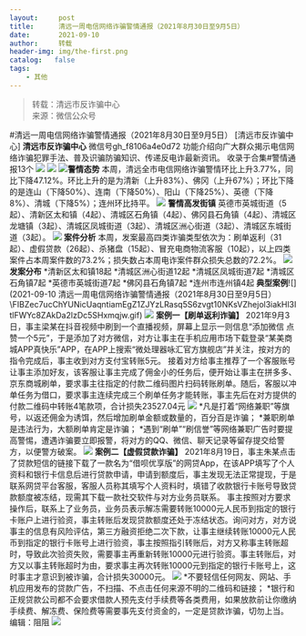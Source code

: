 ```yaml
---
layout:     post
title:      清远一周电信网络诈骗警情通报（2021年8月30日至9月5日）
date:       2021-09-10
author:     转载
header-img: img/the-first.png
catalog:   false
tags:
    - 其他
---
```


<blockquote><p>转载：清远市反诈骗中心<br>
来源：微信公众号</p></blockquote>

#清远一周电信网络诈骗警情通报（2021年8月30日至9月5日）
[清远市反诈骗中心]
**清远市反诈骗中心**
微信号gh_f8106a4e0d72
功能介绍向广大群众揭示电信网络诈骗犯罪手法、普及识骗防骗知识、传递反电诈最新资讯。
收录于合集#警情通报13个
![]({{site.baseurl}}/postimg/3CxTSiafadcic5zyXUfbXLUClzlpaoknCpV4bErPg2kuuS97hoJJbNCtFOVZ9X0j5W26HDaregC5kibiaLGl8CPr9A.gif)
![]({{site.baseurl}}/postimg/3CxTSiafadc8IhNCQ0hbGJRrRAX2eLO9QNm5YFQPWpoeVjQOTCLNib1XicWphvaRECp3ibHCBZl0Mg2CWGJxM1ZUzw.jpeg)
![]({{site.baseurl}}/postimg/FIBZec7ucChYUNicUaqntiamEgZ1ZJYzLRasq5S6zvgt10NKsVZhejol3iakHl3ItlFWYc8ZAkDa2lzDc5SHxmqjw.gif)**警情态势**
本周，清远全市电信网络诈骗警情环比上升3.77%，同比下降47.12%。环比上升的是为清新（上升83%）、佛冈（上升67%）；环比下降的是连山（下降50%）、连南（下降50%）、阳山（下降25%）、英德（下降8%）、清城（下降5%）；连州环比持平。
![]({{site.baseurl}}/postimg/FIBZec7ucChYUNicUaqntiamEgZ1ZJYzLRasq5S6zvgt10NKsVZhejol3iakHl3ItlFWYc8ZAkDa2lzDc5SHxmqjw.gif)
**警情高发街镇**
英德市英城街道（5起）、清新区太和镇（4起）、清城区石角镇（4起）、佛冈县石角镇（4起）、清城区龙塘镇（3起）、清城区凤城街道（3起）、清城区洲心街道（3起）、清城区东城街道（3起）。
![]({{site.baseurl}}/postimg/FIBZec7ucChYUNicUaqntiamEgZ1ZJYzLRasq5S6zvgt10NKsVZhejol3iakHl3ItlFWYc8ZAkDa2lzDc5SHxmqjw.gif)
**案件分析**
本周，发案最高四类诈骗类型依次为：刷单返利（31起）、虚假贷款（26起）、杀猪盘（15起）、冒充电商物流客服（10起），以上四类案件占本周案件数的73.2%；损失数占本周电诈案件群众损失总数的72.2%。
![]({{site.baseurl}}/postimg/FIBZec7ucChYUNicUaqntiamEgZ1ZJYzLRasq5S6zvgt10NKsVZhejol3iakHl3ItlFWYc8ZAkDa2lzDc5SHxmqjw.gif)
**发案分布**
*清新区太和镇18起
*清城区洲心街道12起
*清城区凤城街道7起
*清城区石角镇7起
*英德市英城街道7起
*佛冈县石角镇7起
*连州市连州镇4起
**典型案例**![](2021-09-10
清远一周电信网络诈骗警情通报（2021年8月30日至9月5日）\\FIBZec7ucChYUNicUaqntiamEgZ1ZJYzLRasq5S6zvgt10NKsVZhejol3iakHl3ItlFWYc8ZAkDa2lzDc5SHxmqjw.gif)
![]({{site.baseurl}}/postimg/7QRTvkK2qC64Jegp0lgLDGafrdvU8MV8Asy2N9jPjbicxAeVmkgvzso4QjksNicf8cgdYGTRNCPO0Ricnt3GWUicUg.png)
**案例一【刷单返利诈骗】**
2021年9月3日，事主梁某在抖音视频中刷到一个直播视频，屏幕上显示一则信息“添加微信
点赞一个5元”，于是添加了对方微信，对方让事主在手机应用市场下载登录“某美商城APP真快乐”APP，在APP上搜索“微处理器咏汇官方旗舰店”并关注，按对方的指令完成后，事主收到对方支付宝转账5元。
接着对方给事主推荐了一个客服账号让事主添加好友，该客服让事主完成了佣金小的任务后，便开始让事主在拼多多、京东商城刷单，要求事主往指定的付款二维码图片扫码转账刷单。随后，客服以冲单任务为借口，要求事主连续完成三个刷单任务才能转账，事主先后在对方提供的付款二维码中转账4笔款项，合计损失23527.04元
![]({{site.baseurl}}/postimg/3CxTSiafadcicSrq1TuCGjeg2XR8pkWTQy35zoTPIMPXzr1WuAj8qB3ZcbcVDsHhONZTzWhicTwzmQkTa4MDFcIyg.png)
*凡是打着“网络兼职”等旗号，以返还佣金为诱饵，然后增加刷单金额或数量的，百分百是诈骗；
*兼职刷单是违法行为，大额刷单肯定是诈骗；
*遇到“刷单”“刷信誉”等网络兼职广告时要提高警惕，遭遇诈骗要立即报警，将对方的QQ、微信、聊天记录等留存提交给警方，以便警方破案。
![]({{site.baseurl}}/postimg/7QRTvkK2qC64Jegp0lgLDGafrdvU8MV8Asy2N9jPjbicxAeVmkgvzso4QjksNicf8cgdYGTRNCPO0Ricnt3GWUicUg.png)
**案例二【虚假贷款诈骗】**
2021年8月19日，事主朱某点击了贷款短信的链接下载了一款名为“借呗优享版”的网贷App，在该APP填写了个人资料和银行卡信息后进行贷款申请，申请到额度后，事主发现无法正常提现，于是联系网贷平台客服，客服人员称其填写个人资料时，填错了收款银行卡账号导致贷款额度被冻结，现需其下载一款社交软件与对方业务员联系。
事主按照对方要求操作后，联系上了业务员，业务员表示解冻需要转账10000元人民币到指定的银行卡账户上进行验资，事主转账后发现贷款额度还处于冻结状态。询问对方，对方说事主的信息有风险评估，第三方融资拒绝二次下款，让事主继续转账10000元人民币到指定的银行卡账号上进行验资，事主按照指引转账后，对方又称事主转账超时，导致此次验资失败，需要事主再重新转账10000元进行验资。事主转账后，对方又以事主转账超时为由，要求事主再次转账10000元到指定的银行卡账号上，这时事主才意识到被诈骗，合计损失30000元。
![]({{site.baseurl}}/postimg/3CxTSiafadcicSrq1TuCGjeg2XR8pkWTQy35zoTPIMPXzr1WuAj8qB3ZcbcVDsHhONZTzWhicTwzmQkTa4MDFcIyg.png)
*不要轻信任何网友、网站、手机应用发布的贷款广告，不扫描、不点击任何来源不明的二维码和链接；
*银行和正规贷款公司都不会要求借款人预先支付手续费等各类费用，如果放款前让你缴纳手续费、解冻费、保险费等需要事先支付资金的，一定是贷款诈骗，切勿上当。
编辑：阻阻
![]({{site.baseurl}}/postimg/3CxTSiafadcic5zyXUfbXLUClzlpaoknCpErldQhhamfG7KH1qHGrr3icT9iaAoE1B4noSO7EewO2k8fys5pMuaoog.gif)
